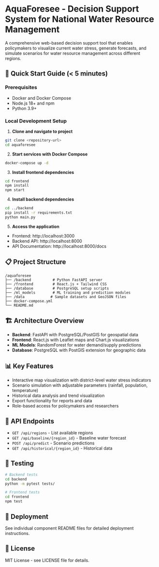 # AquaForesee - Decision Support System for National Water Resource Management

A comprehensive web-based decision support tool that enables policymakers to visualize current water stress, generate forecasts, and simulate scenarios for water resource management across different regions.

## 🚀 Quick Start Guide (< 5 minutes)

### Prerequisites

- Docker and Docker Compose
- Node.js 18+ and npm
- Python 3.9+

### Local Development Setup

1. **Clone and navigate to project**

```bash
git clone <repository-url>
cd aquaforesee
```

2. **Start services with Docker Compose**

```bash
docker-compose up -d
```

3. **Install frontend dependencies**

```bash
cd frontend
npm install
npm start
```

4. **Install backend dependencies**

```bash
cd ../backend
pip install -r requirements.txt
python main.py
```

5. **Access the application**

- Frontend: http://localhost:3000
- Backend API: http://localhost:8000
- API Documentation: http://localhost:8000/docs

## 📋 Project Structure

```
/aquaforesee
├── /backend          # Python FastAPI server
├── /frontend         # React.js + Tailwind CSS
├── /database         # PostgreSQL setup scripts
├── /ml_models        # ML training and prediction modules
├── /data            # Sample datasets and GeoJSON files
├── docker-compose.yml
└── README.md
```

## 🏗️ Architecture Overview

- **Backend**: FastAPI with PostgreSQL/PostGIS for geospatial data
- **Frontend**: React.js with Leaflet maps and Chart.js visualizations
- **ML Models**: RandomForest for water demand/supply predictions
- **Database**: PostgreSQL with PostGIS extension for geographic data

## 📊 Key Features

- Interactive map visualization with district-level water stress indicators
- Scenario simulation with adjustable parameters (rainfall, population, temperature)
- Historical data analysis and trend visualization
- Export functionality for reports and data
- Role-based access for policymakers and researchers

## 🔧 API Endpoints

- `GET /api/regions` - List available regions
- `GET /api/baseline/{region_id}` - Baseline water forecast
- `POST /api/predict` - Scenario predictions
- `GET /api/historical/{region_id}` - Historical data

## 🧪 Testing

```bash
# Backend tests
cd backend
python -m pytest tests/

# Frontend tests
cd frontend
npm test
```

## 🚢 Deployment

See individual component README files for detailed deployment instructions.

## 📄 License

MIT License - see LICENSE file for details.
